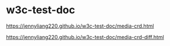 # w3c-test-doc

https://jennyliang220.github.io/w3c-test-doc/media-crd.html

https://jennyliang220.github.io/w3c-test-doc/media-crd-diff.html